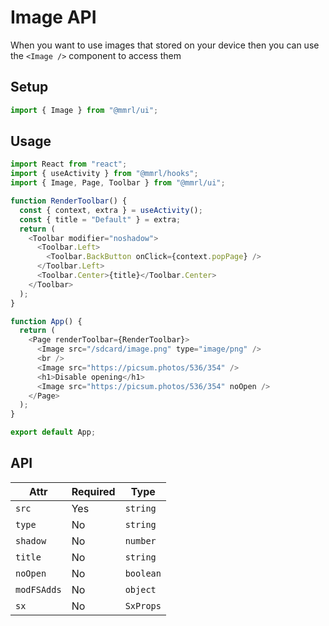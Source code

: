 # Image API

When you want to use images that stored on your device then you can use the `<Image />` component to access them

## Setup

```js
import { Image } from "@mmrl/ui";
```

## Usage

```js
import React from "react";
import { useActivity } from "@mmrl/hooks";
import { Image, Page, Toolbar } from "@mmrl/ui";

function RenderToolbar() {
  const { context, extra } = useActivity();
  const { title = "Default" } = extra;
  return (
    <Toolbar modifier="noshadow">
      <Toolbar.Left>
        <Toolbar.BackButton onClick={context.popPage} />
      </Toolbar.Left>
      <Toolbar.Center>{title}</Toolbar.Center>
    </Toolbar>
  );
}

function App() {
  return (
    <Page renderToolbar={RenderToolbar}>
      <Image src="/sdcard/image.png" type="image/png" />
      <br />
      <Image src="https://picsum.photos/536/354" />
      <h1>Disable opening</h1>
      <Image src="https://picsum.photos/536/354" noOpen />
    </Page>
  );
}

export default App;
```

## API

| Attr        | Required | Type      |
| ----------- | -------- | --------- |
| `src`       | Yes      | `string`  |
| `type`      | No       | `string`  |
| `shadow`    | No       | `number`  |
| `title`     | No       | `string`  |
| `noOpen`    | No       | `boolean` |
| `modFSAdds` | No       | `object`  |
| `sx`        | No       | `SxProps` |
